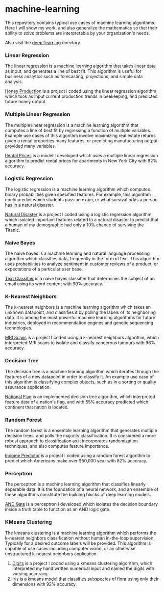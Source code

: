 # machine-learning

This repository contains typical use cases of machine learning algorithms. Here I will show my work, and also generalize the mathematics so that their ability to solve problems are interpretable by your organization's needs.

Also visit the [deep-learning](https://github.com/nwoodr94/machine-learning/tree/master/deep-learning) directory.

### Linear Regression
The linear regression is a machine learning algorithm that takes linear data as input, and generates a line of best fit.
This algorithm is useful for business analytics such as forecasting, projections, and simple data analysis.

[Honey Production](https://github.com/nwoodr94/machine-learning/blob/master/Linear-Regression-scikit-learn.ipynb) is a project I coded using the linear regression algorithm, which took as input current production trends in beekeeping, and predicted future honey output.

### Multiple Linear Regression
The multiple linear regression is a machine learning algorithm that computes a line of best fit by regressing a function of multiple variables. Example use cases of this algorithm involve maximizing real estate returns given a rental properties many features, or predicting manufacturing output provided many variables.

[Rental Prices](https://github.com/nwoodr94/machine-learning/blob/master/Multiple-Linear-Regression-scikit-learn.ipynb) is a model I developed which uses a multiple linear regression algorithm to predict rental prices for apartments in New York City with 82% accuracy.

### Logistic Regression
The logistic regression is a machine learning algorithm which computes binary probabilities given specified features. For example, this algorithm could predict which students pass an exam, or what survival odds a person has in a natural disaster.

[Natural Disaster](https://github.com/nwoodr94/machine-learning/blob/master/Logistic-Regression-scikit-learn.ipynb) is a project I coded using a logistic regression algorithm, which isolated important features related to a natural disaster to predict that a human of my demographic had only a 10% chance of surviving the Titanic.

### Naive Bayes
The naive bayes is a machine learning and natural language processing algorithm which classifies data, frequently in the form of text. This algorithm uses probabilities to analyze sentiment in customer reviews of a product, or expectations of a particular user base.

[Text Classifier](https://github.com/nwoodr94/machine-learning/blob/master/Naive-Bayes-scikit-learn.ipynb) is a naive bayes classifier that determines the subject of an email using its word content with 99% accuracy. 

### K-Nearest Neighbors
The k-nearest neighbors is a machine learning algorithm which takes an unknown datapoint, and classifies it by polling the labels of its neighboring data. It is among the most powerful machine learning algorithms for future industries, deployed in recommendation engines and genetic sequencing technologies.

[MRI Scans](https://github.com/nwoodr94/machine-learning/blob/master/K-Nearest-Neighbors-scikit-learn.ipynb) is a project I coded using a k-nearest neighbors algorithm, which interpreted MRI scans to isolate and classify cancerous tumours with 96% accuracy.

### Decision Tree
The decision tree is a machine learning algorithm which iterates through the features of a new datapoint in order to classify it. An example use case of this algorithm is classifying complex objects, such as in a sorting or quality assurance application.

[National Flag](https://github.com/nwoodr94/machine-learning/blob/master/Decision-Tree-scikit-learn.ipynb) is an implemented decision tree algorithm, which interpreted feature data of a nation's flag, and with 55% accuracy predicted which continent that nation is located.

### Random Forest
The random forest is a ensemble learning algorithm that generates multiple decision trees, and polls the majority classification. It is considered a more robust approach to classification as it incorporates randomization techniques, and also computes feature importance. 

[Income Predictor](https://github.com/nwoodr94/machine-learning/blob/master/Random-Forest-scikit-learn.ipynb) is a project I coded using a random forest algorithm to predict which Americans make over $50,000 year with 82% accuracy.

### Perceptron
The perceptron is a machine learning algorithm that classifies linearly seperable data. It is the foundation of a neural network, and an ensemble of these algorithms constitute the building blocks of deep learning models.

[AND Gate](https://github.com/nwoodr94/machine-learning/blob/master/Perceptron-scikit-learn.ipynb) is a perceptron I developed which isolates the decision boundary inside a truth table to function as an AND logic gate.

### KMeans Clustering
The kmeans clustering is a machine learning algorithm which performs the k-nearest neighbors classification without human in-the-loop supervision. Typically for a desired outcome labels will be provided. This algorithm is capable of use cases including computer vision, or an otherwise unstructured k-nearest neighbors application.

1. [Digits](https://github.com/nwoodr94/machine-learning/blob/master/KMeans-Clustering-scikit-learn.ipynb) is a project I coded using a kmeans clustering algorithm, which interpreted my hand written numerical input and named the digits with varying accuracy.
2. [Iris](https://github.com/nwoodr94/machine-learning/blob/master/KMeans-Clustering-Iris-scikit-learn.ipynb) is a kmeans model that classifies subspecies of flora using only their dimensions with 92% accuracy.
